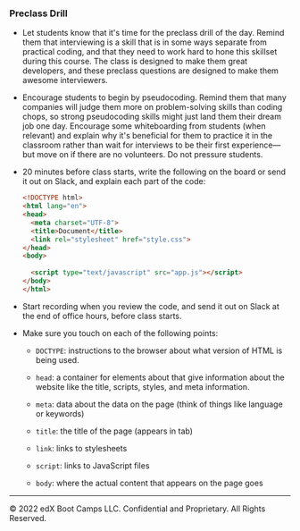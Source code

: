 ### Preclass Drill

* Let students know that it's time for the preclass drill of the day. Remind them that interviewing is a skill that is in some ways separate from practical coding, and that they need to work hard to hone this skillset during this course. The class is designed to make them great developers, and these preclass questions are designed to make them awesome interviewers.

* Encourage students to begin by pseudocoding. Remind them that many companies will judge them more on problem-solving skills than coding chops, so strong pseudocoding skills might just land them their dream job one day. Encourage some whiteboarding from students (when relevant) and explain why it's beneficial for them to practice it in the classroom rather than wait for interviews to be their first experience—but move on if there are no volunteers. Do not pressure students.

* 20 minutes before class starts, write the following on the board or send it out on Slack, and explain each part of the code:

  ```html
  <!DOCTYPE html>
  <html lang="en">
  <head>
    <meta charset="UTF-8">
    <title>Document</title>
    <link rel="stylesheet" href="style.css">
  </head>
  <body>
    
    <script type="text/javascript" src="app.js"></script>
  </body>
  </html>
  ```
  
* Start recording when you review the code, and send it out on Slack at the end of office hours, before class starts.

* Make sure you touch on each of the following points:

  * `DOCTYPE`: instructions to the browser about what version of HTML is being used.

  * `head`: a container for elements about that give information about the website like the title, scripts, styles, and meta information. 

  * `meta`: data about the data on the page (think of things like language or keywords)

  * `title`: the title of the page (appears in tab)

  * `link`: links to stylesheets
  
  * `script`: links to JavaScript files

  * `body`: where the actual content that appears on the page goes

---

© 2022 edX Boot Camps LLC. Confidential and Proprietary. All Rights Reserved.
